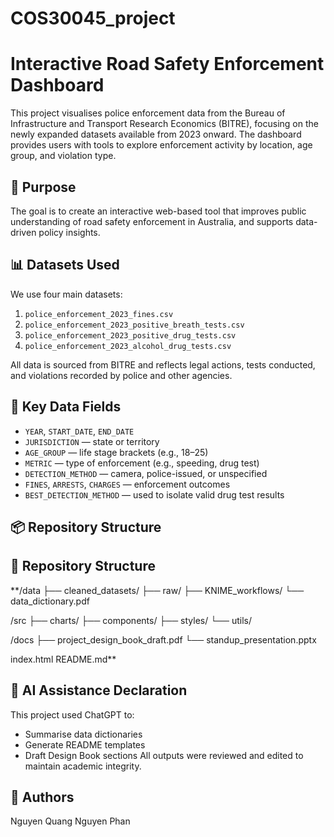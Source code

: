 # COS30045_project
# Interactive Road Safety Enforcement Dashboard

This project visualises police enforcement data from the Bureau of Infrastructure and Transport Research Economics (BITRE), focusing on the newly expanded datasets available from 2023 onward. The dashboard provides users with tools to explore enforcement activity by location, age group, and violation type.

## 🚀 Purpose

The goal is to create an interactive web-based tool that improves public understanding of road safety enforcement in Australia, and supports data-driven policy insights.

## 📊 Datasets Used

We use four main datasets:
1. `police_enforcement_2023_fines.csv`
2. `police_enforcement_2023_positive_breath_tests.csv`
3. `police_enforcement_2023_positive_drug_tests.csv`
4. `police_enforcement_2023_alcohol_drug_tests.csv`

All data is sourced from BITRE and reflects legal actions, tests conducted, and violations recorded by police and other agencies.

## 📘 Key Data Fields

- `YEAR`, `START_DATE`, `END_DATE`
- `JURISDICTION` — state or territory
- `AGE_GROUP` — life stage brackets (e.g., 18–25)
- `METRIC` — type of enforcement (e.g., speeding, drug test)
- `DETECTION_METHOD` — camera, police-issued, or unspecified
- `FINES`, `ARRESTS`, `CHARGES` — enforcement outcomes
- `BEST_DETECTION_METHOD` — used to isolate valid drug test results

## 📦 Repository Structure

## 📁 Repository Structure

**/data
├── cleaned_datasets/
├── raw/
├── KNIME_workflows/
└── data_dictionary.pdf

/src
├── charts/
├── components/
├── styles/
└── utils/

/docs
├── project_design_book_draft.pdf
└── standup_presentation.pptx

index.html
README.md**


## 🧠 AI Assistance Declaration

This project used ChatGPT to:
- Summarise data dictionaries
- Generate README templates
- Draft Design Book sections
All outputs were reviewed and edited to maintain academic integrity.

## 👥 Authors
Nguyen Quang Nguyen Phan

